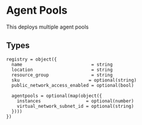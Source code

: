 # Agent Pools

This deploys multiple agent pools

## Types

```hcl
registry = object({
  name                          = string
  location                      = string
  resource_group                = string
  sku                          = optional(string)
  public_network_access_enabled = optional(bool)

  agentpools = optional(map(object({
    instances                 = optional(number)
    virtual_network_subnet_id = optional(string)
  })))
})
```
